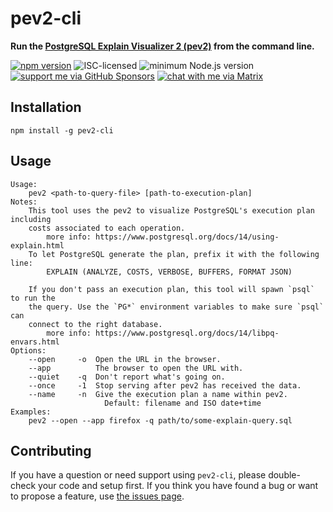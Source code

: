 # pev2-cli

**Run the [PostgreSQL Explain Visualizer 2 (pev2)](https://github.com/dalibo/pev2) from the command line.**

[![npm version](https://img.shields.io/npm/v/pev2-cli.svg)](https://www.npmjs.com/package/pev2-cli)
![ISC-licensed](https://img.shields.io/github/license/derhuerst/pev2-cli.svg)
![minimum Node.js version](https://img.shields.io/node/v/pev2-cli.svg)
[![support me via GitHub Sponsors](https://img.shields.io/badge/support%20me-donate-fa7664.svg)](https://github.com/sponsors/derhuerst)
[![chat with me via Matrix](https://img.shields.io/badge/chat%20with%20me-via%20Matrix-000000.svg)](https://matrix.to/#/@derhuerst:matrix.org)


## Installation

```shell
npm install -g pev2-cli
```


## Usage

```shell
Usage:
    pev2 <path-to-query-file> [path-to-execution-plan]
Notes:
    This tool uses the pev2 to visualize PostgreSQL's execution plan including
    costs associated to each operation.
        more info: https://www.postgresql.org/docs/14/using-explain.html
    To let PostgreSQL generate the plan, prefix it with the following line:
        EXPLAIN (ANALYZE, COSTS, VERBOSE, BUFFERS, FORMAT JSON)

    If you don't pass an execution plan, this tool will spawn `psql` to run the
    the query. Use the `PG*` environment variables to make sure `psql` can
    connect to the right database.
        more info: https://www.postgresql.org/docs/14/libpq-envars.html
Options:
    --open     -o  Open the URL in the browser.
    --app          The browser to open the URL with.
    --quiet    -q  Don't report what's going on.
    --once     -1  Stop serving after pev2 has received the data.
    --name     -n  Give the execution plan a name within pev2.
                     Default: filename and ISO date+time
Examples:
    pev2 --open --app firefox -q path/to/some-explain-query.sql
```


## Contributing

If you have a question or need support using `pev2-cli`, please double-check your code and setup first. If you think you have found a bug or want to propose a feature, use [the issues page](https://github.com/derhuerst/pev2-cli/issues).
